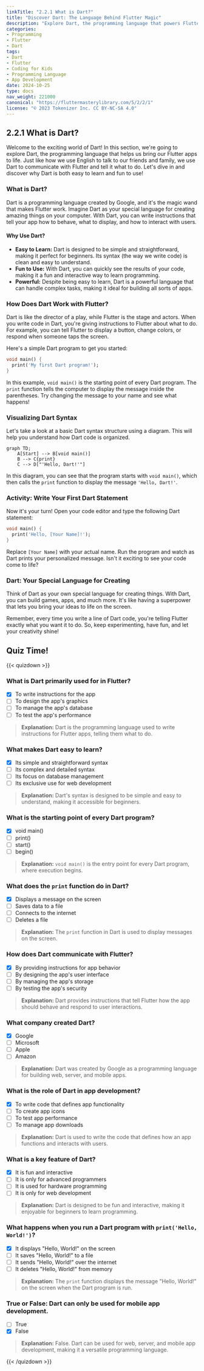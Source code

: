 ```yaml
---
linkTitle: "2.2.1 What is Dart?"
title: "Discover Dart: The Language Behind Flutter Magic"
description: "Explore Dart, the programming language that powers Flutter, and learn how it helps create amazing apps. Perfect for young coders!"
categories:
- Programming
- Flutter
- Dart
tags:
- Dart
- Flutter
- Coding for Kids
- Programming Language
- App Development
date: 2024-10-25
type: docs
nav_weight: 221000
canonical: "https://fluttermasterylibrary.com/5/2/2/1"
license: "© 2023 Tokenizer Inc. CC BY-NC-SA 4.0"
---
```


## 2.2.1 What is Dart?

Welcome to the exciting world of Dart! In this section, we're going to explore Dart, the programming language that helps us bring our Flutter apps to life. Just like how we use English to talk to our friends and family, we use Dart to communicate with Flutter and tell it what to do. Let's dive in and discover why Dart is both easy to learn and fun to use!

### What is Dart?

Dart is a programming language created by Google, and it's the magic wand that makes Flutter work. Imagine Dart as your special language for creating amazing things on your computer. With Dart, you can write instructions that tell your app how to behave, what to display, and how to interact with users.

#### Why Use Dart?

- **Easy to Learn:** Dart is designed to be simple and straightforward, making it perfect for beginners. Its syntax (the way we write code) is clean and easy to understand.
- **Fun to Use:** With Dart, you can quickly see the results of your code, making it a fun and interactive way to learn programming.
- **Powerful:** Despite being easy to learn, Dart is a powerful language that can handle complex tasks, making it ideal for building all sorts of apps.

### How Does Dart Work with Flutter?

Dart is like the director of a play, while Flutter is the stage and actors. When you write code in Dart, you're giving instructions to Flutter about what to do. For example, you can tell Flutter to display a button, change colors, or respond when someone taps the screen.

Here's a simple Dart program to get you started:

```dart
void main() {
  print('My first Dart program!');
}
```

In this example, `void main()` is the starting point of every Dart program. The `print` function tells the computer to display the message inside the parentheses. Try changing the message to your name and see what happens!

### Visualizing Dart Syntax

Let's take a look at a basic Dart syntax structure using a diagram. This will help you understand how Dart code is organized.

```mermaid
graph TD;
    A[Start] --> B[void main()]
    B --> C{print}
    C --> D["'Hello, Dart!'"]
```

In this diagram, you can see that the program starts with `void main()`, which then calls the `print` function to display the message `'Hello, Dart!'`.

### Activity: Write Your First Dart Statement

Now it's your turn! Open your code editor and type the following Dart statement:

```dart
void main() {
  print('Hello, [Your Name]!');
}
```

Replace `[Your Name]` with your actual name. Run the program and watch as Dart prints your personalized message. Isn't it exciting to see your code come to life?

### Dart: Your Special Language for Creating

Think of Dart as your own special language for creating things. With Dart, you can build games, apps, and much more. It's like having a superpower that lets you bring your ideas to life on the screen.

Remember, every time you write a line of Dart code, you're telling Flutter exactly what you want it to do. So, keep experimenting, have fun, and let your creativity shine!

## Quiz Time!

{{< quizdown >}}

### What is Dart primarily used for in Flutter?

- [x] To write instructions for the app
- [ ] To design the app's graphics
- [ ] To manage the app's database
- [ ] To test the app's performance

> **Explanation:** Dart is the programming language used to write instructions for Flutter apps, telling them what to do.

### What makes Dart easy to learn?

- [x] Its simple and straightforward syntax
- [ ] Its complex and detailed syntax
- [ ] Its focus on database management
- [ ] Its exclusive use for web development

> **Explanation:** Dart's syntax is designed to be simple and easy to understand, making it accessible for beginners.

### What is the starting point of every Dart program?

- [x] void main()
- [ ] print()
- [ ] start()
- [ ] begin()

> **Explanation:** `void main()` is the entry point for every Dart program, where execution begins.

### What does the `print` function do in Dart?

- [x] Displays a message on the screen
- [ ] Saves data to a file
- [ ] Connects to the internet
- [ ] Deletes a file

> **Explanation:** The `print` function in Dart is used to display messages on the screen.

### How does Dart communicate with Flutter?

- [x] By providing instructions for app behavior
- [ ] By designing the app's user interface
- [ ] By managing the app's storage
- [ ] By testing the app's security

> **Explanation:** Dart provides instructions that tell Flutter how the app should behave and respond to user interactions.

### What company created Dart?

- [x] Google
- [ ] Microsoft
- [ ] Apple
- [ ] Amazon

> **Explanation:** Dart was created by Google as a programming language for building web, server, and mobile apps.

### What is the role of Dart in app development?

- [x] To write code that defines app functionality
- [ ] To create app icons
- [ ] To test app performance
- [ ] To manage app downloads

> **Explanation:** Dart is used to write the code that defines how an app functions and interacts with users.

### What is a key feature of Dart?

- [x] It is fun and interactive
- [ ] It is only for advanced programmers
- [ ] It is used for hardware programming
- [ ] It is only for web development

> **Explanation:** Dart is designed to be fun and interactive, making it enjoyable for beginners to learn programming.

### What happens when you run a Dart program with `print('Hello, World!')`?

- [x] It displays "Hello, World!" on the screen
- [ ] It saves "Hello, World!" to a file
- [ ] It sends "Hello, World!" over the internet
- [ ] It deletes "Hello, World!" from memory

> **Explanation:** The `print` function displays the message "Hello, World!" on the screen when the Dart program is run.

### True or False: Dart can only be used for mobile app development.

- [ ] True
- [x] False

> **Explanation:** False. Dart can be used for web, server, and mobile app development, making it a versatile programming language.

{{< /quizdown >}}
